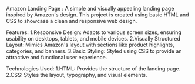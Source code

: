 Amazon Landing Page :
A simple and visually appealing landing page inspired by Amazon's design. This project is created using basic HTML and CSS to showcase a clean and responsive web design.

Features:
1.Responsive Design: Adapts to various screen sizes, ensuring usability on desktops, tablets, and mobile devices.
2.Visually Structured Layout: Mimics Amazon's layout with sections like product highlights, categories, and banners.
3.Basic Styling: Styled using CSS to provide an attractive and functional user experience.

Technologies Used:
1.HTML: Provides the structure of the landing page.
2.CSS: Styles the layout, typography, and visual elements.

